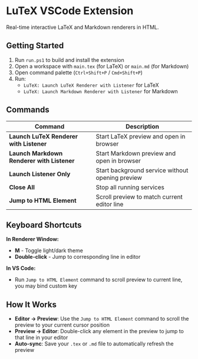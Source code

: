# LuTeX VSCode Extension

Real-time interactive LaTeX and Markdown renderers in HTML.

## Getting Started

1. Run `run.ps1` to build and install the extension
2. Open a workspace with `main.tex` (for LaTeX) or `main.md` (for Markdown)
3. Open command palette (`Ctrl+Shift+P` / `Cmd+Shift+P`)
4. Run:
   - `LuTeX: Launch LuTeX Renderer with Listener` for LaTeX
   - `LuTeX: Launch Markdown Renderer with Listener` for Markdown

## Commands

| Command | Description |
|---------|-------------|
| **Launch LuTeX Renderer with Listener** | Start LaTeX preview and open in browser |
| **Launch Markdown Renderer with Listener** | Start Markdown preview and open in browser |
| **Launch Listener Only** | Start background service without opening preview |
| **Close All** | Stop all running services |
| **Jump to HTML Element** | Scroll preview to match current editor line |

## Keyboard Shortcuts

**In Renderer Window:**
- **M** - Toggle light/dark theme
- **Double-click** - Jump to corresponding line in editor

**In VS Code:**
- Run `Jump to HTML Element` command to scroll preview to current line, you may bind custom key

## How It Works

- **Editor → Preview**: Use the `Jump to HTML Element` command to scroll the preview to your current cursor position
- **Preview → Editor**: Double-click any element in the preview to jump to that line in your editor
- **Auto-sync**: Save your `.tex` or `.md` file to automatically refresh the preview
